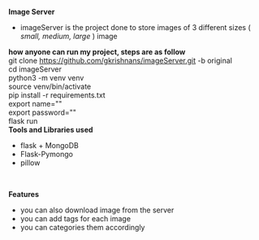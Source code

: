 **Image Server**
<br />
  - imageServer is the project done to store images of 3 different sizes ( _small, medium, large_ ) image<br />

**how anyone can run my project, steps are as follow**
<br />
  git clone https://github.com/gkrishnans/imageServer.git -b original<br />
  cd imageServer<br />
  python3 -m venv venv<br />
  source venv/bin/activate<br />
  pip install -r requirements.txt<br />
  export name=""<br />
  export password=""<br />
  flask run<br />
**Tools and Libraries used**
<br />
  - flask + MongoDB<br />
  - Flask-Pymongo<br />
  - pillow<br />
<br />

**Features**
<br />
  - you can also download image from the server<br />
  - you can add tags for each image<br />
  - you can categories them accordingly<br />
